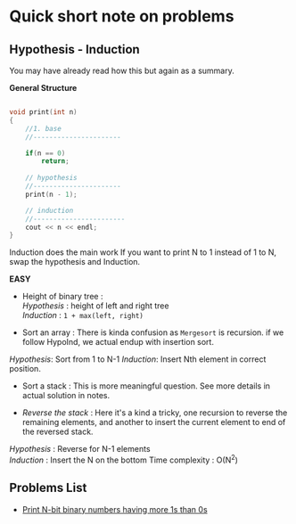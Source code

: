 # Quick short note on problems

## Hypothesis - Induction

You may have already read how this but again as a summary.

**General Structure**  
```cpp

void print(int n)
{
    //1. base
    //----------------------

    if(n == 0)
        return;
    
    // hypothesis
    //----------------------
    print(n - 1);

    // induction
    //-----------------------
    cout << n << endl;
}
```

Induction does the main work If you want to print N to 1 instead of 1 to N,
swap the hypothesis and Induction.  

**EASY**  
- Height of binary tree :  
*Hypothesis* : height of left and right tree  
*Induction* : `1 + max(left, right)`   

- Sort an array : There is kinda confusion as `Mergesort` is recursion. if
we follow HypoInd, we actual endup with insertion sort.

*Hypothesis*: Sort from 1 to N-1
*Induction*: Insert Nth element in correct position.

- Sort a stack : This is more meaningful question. See more details in 
actual solution in notes.

- *Reverse the stack* : Here it's a kind a tricky, one recursion to reverse
the remaining elements, and another to insert the current element to end
of the reversed stack.   

*Hypothesis* : Reverse for N-1 elements  
*Induction* : Insert the N on the bottom
Time complexity : O(N<sup>2</sup>)

## Problems List
- [Print N-bit binary numbers having more 1s than 0s ](https://practice.geeksforgeeks.org/problems/print-n-bit-binary-numbers-having-more-1s-than-0s0252/1#)

